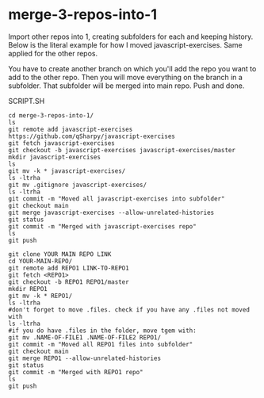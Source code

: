 # merge-3-repos-into-1
Import other repos into 1, creating subfolders for each and keeping history. Below is the literal example for how I moved javascript-exercises. Same applied for the other repos.

You have to create another branch on which you'll add the repo you want to add to the other repo.
Then you will move everything on the branch in a subfolder.
That subfolder will be merged into main repo.
Push and done.

SCRIPT.SH


~~~~~~~~~~~~~~~~~~~~~~~~~~~~~~~~~
cd merge-3-repos-into-1/
ls
git remote add javascript-exercises https://github.com/qSharpy/javascript-exercises
git fetch javascript-exercises
git checkout -b javascript-exercises javascript-exercises/master
mkdir javascript-exercises
ls
git mv -k * javascript-exercises/
ls -ltrha
git mv .gitignore javascript-exercises/
ls -ltrha
git commit -m "Moved all javascript-exercises into subfolder"
git checkout main
git merge javascript-exercises --allow-unrelated-histories
git status
git commit -m "Merged with javascript-exercises repo"
ls
git push
~~~~~~~~~~~~~~~~~~~~~~~~~~~~~~~~~



~~~~~~~~~~~~~~~~~~~~~~~~~~~~~~~~~
git clone YOUR MAIN REPO LINK
cd YOUR-MAIN-REPO/
git remote add REPO1 LINK-TO-REPO1
git fetch <REPO1>
git checkout -b REPO1 REPO1/master
mkdir REPO1
git mv -k * REPO1/
ls -ltrha
#don't forget to move .files. check if you have any .files not moved with
ls -ltrha
#if you do have .files in the folder, move tgem with:
git mv .NAME-OF-FILE1 .NAME-OF-FILE2 REPO1/
git commit -m "Moved all REPO1 files into subfolder"
git checkout main
git merge REPO1 --allow-unrelated-histories
git status
git commit -m "Merged with REPO1 repo"
ls
git push
~~~~~~~~~~~~~~~~~~~~~~~~~~~~~~~~~
